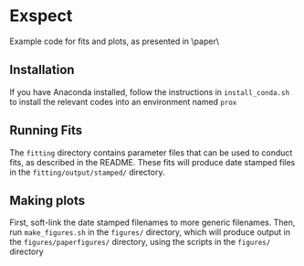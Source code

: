 # Exspect

Example code for fits and plots, as presented in \paper\

## Installation

If you have Anaconda installed, follow the instructions in `install_conda.sh` to install the relevant codes into an environment named `prox`

## Running Fits

The `fitting` directory contains parameter files that can be used to conduct fits, as described in the README.  These fits will produce date stamped files in the `fitting/output/stamped/` directory.

## Making plots

First, soft-link the date stamped filenames to more generic filenames.  Then, run `make_figures.sh` in the `figures/` directory, which will produce output in the `figures/paperfigures/` directory, using the scripts in the `figures/` directory